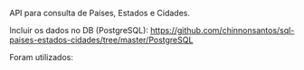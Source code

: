 API para consulta de Países, Estados e Cidades.

Incluir os dados no DB (PostgreSQL): 
https://github.com/chinnonsantos/sql-paises-estados-cidades/tree/master/PostgreSQL  

Foram utilizados:  





